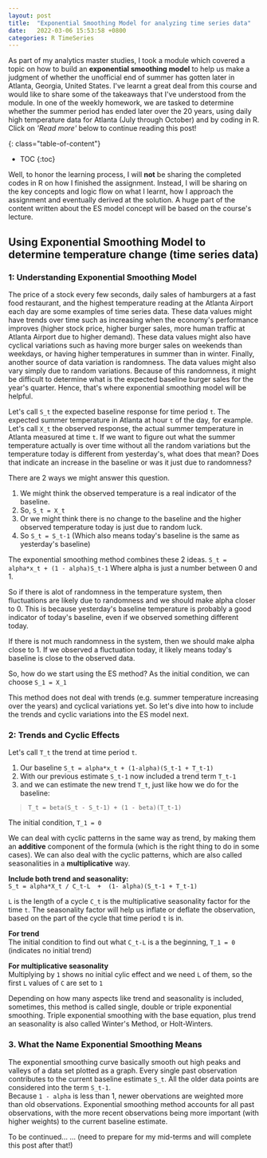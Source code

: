 ```yaml
---
layout: post
title:  "Exponential Smoothing Model for analyzing time series data"
date:   2022-03-06 15:53:58 +0800
categories: R TimeSeries
---
```


As part of my analytics master studies, I took a module which covered a topic on how to build an **exponential smoothing model** to help us make a judgment of whether the unofficial end of summer has gotten later in Atlanta, Georgia, United States. I've learnt a great deal from this course and would like to share some of the takeaways that I've understood from the module. In one of the weekly homework, we are tasked to determine whether the summer period has ended later over the 20 years, using daily high temperature data for Atlanta (July through October) and by coding in R. Click on *'Read more'* below to continue reading this post!

{: class="table-of-content"}
* TOC
{:toc}

Well, to honor the learning process, I will **not** be sharing the completed codes in R on how I finished the assignment. Instead, I will be sharing on the key concepts and logic flow on what I learnt, how I approach the assignment and eventually derived at the solution. A huge part of the content written about the ES model concept will be based on the course's lecture.


## Using Exponential Smoothing Model to determine temperature change (time series data)

### 1: Understanding Exponential Smoothing Model
The price of a stock every few seconds, daily sales of hamburgers at a fast food restaurant, and the highest temperature reading at the Atlanta Airport each day are some examples of time series data. These data values might have trends over time such as increasing when the economy's performance improves (higher stock price, higher burger sales, more human traffic at Atlanta Airport due to higher demand). These data values might also have cyclical variations such as having more burger sales on weekends than weekdays, or having higher temperatures in summer than in winter. Finally, another source of data variation is randomness. The data values might also vary simply due to random variations. Because of this randomness, it might be difficult to determine what is the expected baseline burger sales for the year's quarter. Hence, that's where exponential smoothing model will be helpful. 

Let's call `S_t` the expected baseline response for time period `t`. The expected summer temperature in Atlanta at hour `t` of the day, for example. Let's call `X_t` the observed response, the actual summer temperature in Atlanta measured at time `t`. If we want to figure out what the summer temperature actually is over time without all the random variations but the temperature today is different from yesterday's, what does that mean? Does that indicate an increase in the baseline or was it just due to randomness? 

There are 2 ways we might answer this question. 
1. We might think the observed temperature is a real indicator of the baseline. 
2. So, `S_t = X_t`
3. Or we might think there is no change to the baseline and the higher observed temperature today is just due to random luck. 
4. So `S_t = S_t-1` (Which also means today's baseline is the same as yesterday's baseline)

The exponential smoothing method combines these 2 ideas. 
`S_t = alpha*x_t + (1 - alpha)S_t-1`
Where alpha is just a number between 0 and 1. 

So if there is alot of randomness in the temperature system, then fluctuations are likely due to randomness and we should make alpha closer to 0. This is because yesterday's baseline temperature is probably a good indicator of today's baseline, even if we observed something different today. 

If there is not much randomness in the system, then we should make alpha close to 1. If we observed a fluctuation today, it likely means today's baseline is close to the observed data.

So, how do we start using the ES method? 
As the initial condition, we can choose `S_1 = X_1`

This method does not deal with trends (e.g. summer temperature increasing over the years) and cyclical variations yet. So let's dive into how to include the trends and cyclic variations into the ES model next.

### 2: Trends and Cyclic Effects

Let's call `T_t` the trend at time period `t`.
1. Our baseline `S_t = alpha*x_t + (1-alpha)(S_t-1 + T_t-1)`
2. With our previous estimate `S_t-1` now included a trend term `T_t-1` 
3. and we can estimate the new trend `T_t`, just like how we do for the baseline:

> `T_t = beta(S_t - S_t-1) + (1 - beta)(T_t-1)`

The initial condition, `T_1 = 0`

We can deal with cyclic patterns in the same way as trend, by making them an **additive** component of the formula (which is the right thing to do in some cases).
We can also deal with the cyclic patterns, which are also called seasonalities in a **multiplicative** way.

**Include both trend and seasonality:** <br>
`S_t = alpha*X_t / C_t-L  +  (1- alpha)(S_t-1 + T_t-1)`

`L` is the length of a cycle
`C_t` is the multiplicative seasonality factor for the time `t`. 
The seasonality factor will help us inflate or deflate the observation, based on the part of the cycle that time period `t` is in.

**For trend** <br>
The initial condition to find out what `C_t-L` is a the beginning, 
`T_1 = 0` (indicates no initial trend)

**For multiplicative seasonality** <br>
Multiplying by `1` shows no initial cylic effect and we need `L` of them, so the first `L` values of `C` are set to `1`

Depending on how many aspects like trend and seasonality is included, sometimes, this method is called single, double or triple exponential smoothing. 
Triple exponential smoothing with the base equation, plus trend an seasonality is also called Winter's Method, or Holt-Winters.

### 3. What the Name Exponential Smoothing Means
The exponential smoothing curve basically smooth out high peaks and valleys of a data set plotted as a graph. Every single past observation contributes to the current baseline estimate `S_t`. All the older data points are considered into the term `S_t-1`. <br>
Because `1 - alpha` is less than 1, newer obervations are weighted more than old observations. Exponential smoothing method accounts for all past observations, with the more recent observations being more important (with higher weights) to the current baseline estimate.

To be continued... ... (need to prepare for my mid-terms and will complete this post after that!)
